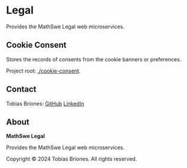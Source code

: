 # Legal

Provides the MathSwe Legal web microservices.

## Cookie Consent

Stores the records of consents from the cookie banners or preferences.

Project root: [./cookie-consent](cookie-consent).

## Contact

Tobias Briones: [GitHub](https://github.com/tobiasbriones)
[LinkedIn](https://linkedin.com/in/tobiasbriones)

## About

**MathSwe Legal**

Provides the MathSwe Legal web microservices.

Copyright © 2024 Tobias Briones. All rights reserved.

